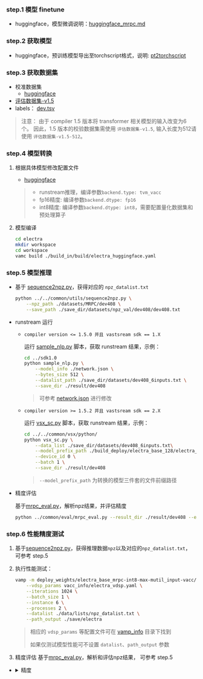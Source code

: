 ### step.1 模型 finetune
-  huggingface，模型微调说明：[huggingface_mrpc.md](./source_code/finetune/huggingface_mrpc.md)

### step.2 获取模型
- huggingface，预训练模型导出至torchscript格式，说明: [pt2torchscript](./source_code/pretrained_model/README.md)


### step.3 获取数据集
- 校准数据集
    - [huggingface](https://drive.google.com/drive/folders/1FbQr7IYiFJJlY2kCytxYjAkdDLOAJ5Z8)
- [评估数据集-v1.5](https://drive.google.com/drive/folders/1whjFLfxYUjPFOM_ALp17WbfnUTAecDhC)
- labels： [dev.tsv](https://drive.google.com/drive/folders/1kv675JT_IzanhIvB6kiz5_pNFiRdHEFX)
> 注意： 由于 compiler 1.5 版本将 transformer 相关模型的输入改变为6个。 因此，1.5 版本的校验数据集需使用 `评估数据集-v1.5`, 输入长度为512请使用 `评估数据集-v1.5-512`。

### step.4 模型转换
1. 根据具体模型修改配置文件
    - [huggingface](./build_in/build/electra_huggingface.yaml)

    > - runstream推理，编译参数`backend.type: tvm_vacc`
    > - fp16精度: 编译参数`backend.dtype: fp16`
    > - int8精度: 编译参数`backend.dtype: int8`，需要配置量化数据集和预处理算子

2. 模型编译

    ```bash
    cd electra
    mkdir workspace
    cd workspace
    vamc build ./build_in/build/electra_huggingface.yaml
    ```
   
### step.5 模型推理
- 基于 [sequence2npz.py](../../common/utils/sequence2npz.py)，获得对应的 `npz_datalist.txt`

   ```bash
   python ../../common/utils/sequence2npz.py \
       --npz_path ./datasets/MRPC/dev408 \
       --save_path ./save_dir/datasets/npz_val/dev408/dev408.txt
   ```
- runstream 运行
  - `compiler version <= 1.5.0 并且 vastsream sdk == 1.X`

    运行 [sample_nlp.py](../../common/sdk1.0/sample_nlp.py) 脚本，获取 runstream 结果，示例：

    ```bash
    cd ../sdk1.0
    python sample_nlp.py \
        --model_info ./network.json \
        --bytes_size 512 \
        --datalist_path ./save_dir/datasets/dev408_6inputs.txt \
        --save_dir ./result/dev408
    ```

    > 可参考 [network.json](../../../question_answering/common/sdk1.0/network.json) 进行修改

  - `compiler version >= 1.5.2 并且 vastsream sdk == 2.X`

    运行 [vsx_sc.py](../../common/vsx/python/vsx_sc.py) 脚本，获取 runstream 结果，示例：

    ```bash
    cd ../../common/vsx/python/
    python vsx_sc.py \
        --data_list ./save_dir/datasets/dev408_6inputs.txt\
        --model_prefix_path ./build_deploy/electra_base_128/electra_base_128 \
        --device_id 0 \
        --batch 1 \
        --save_dir ./result/dev408
    ```

    > `--model_prefix_path` 为转换的模型三件套的文件前缀路径

- 精度评估

   基于[mrpc_eval.py](../../common/eval/mrpc_eval.py)，解析npz结果，并评估精度
   ```bash
   python ../common/eval/mrpc_eval.py --result_dir ./result/dev408 --eval_path ./datasets/MRPC/dev.tsv
   ```

### step.6 性能精度测试
1. 基于[sequence2npz.py](../../common/utils/sequence2npz.py)，获得推理数据`npz`以及对应的`npz_datalist.txt`， 可参考 step.5

2. 执行性能测试：
    ```bash
   vamp -m deploy_weights/electra_base_mrpc-int8-max-mutil_input-vacc/electra_base_mrpc \
        --vdsp_params vacc_info/electra_vdsp.yaml \
        --iterations 1024 \
        --batch_size 1 \
        --instance 6 \
        --processes 2 \
        --datalist ./data/lists/npz_datalist.txt \
        --path_output ./save/electra
    ```
    > 相应的 `vdsp_params` 等配置文件可在 [vamp_info](../../common/vamp_info/) 目录下找到
    >
    > 如果仅测试模型性能可不设置 `datalist`、`path_output` 参数

3. 精度评估
    基于[mrpc_eval.py](../../common/eval/mrpc_eval.py)，解析和评估npz结果， 可参考 step.5

- <details><summary>精度</summary>

    ```bash
    electra_base_gen_mrpc-128 fp16
    F1:  0.8592 Accuracy: 0.8064
    ```

</details>
